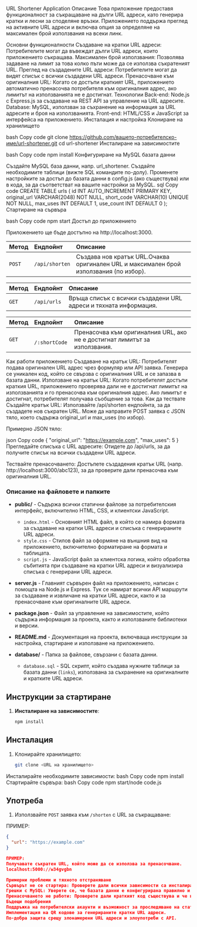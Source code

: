 URL Shortener Application
Описание
Това приложение предоставя функционалност за съкращаване на дълги URL адреси,  като генерира кратки и лесни за споделяне връзки. Приложението поддържа преглед на активните URL адреси и включва опция за определяне на максимален брой използвания на всеки линк.

Основни функционалности
Създаване на кратки URL адреси: Потребителите могат да въвеждат дълги URL адреси, които приложението съкращава.
Максимален брой използвания: Позволява задаване на лимит за това колко пъти може да се използва съкратеният URL.
Преглед на създадените URL адреси: Потребителите могат да видят списък с всички създадени URL адреси.
Пренасочване към оригиналния URL: Когато се достъпи краткият URL, приложението автоматично пренасочва потребителя към оригиналния адрес, ако лимитът на използванията не е достигнат.
Технологии
Back-end: Node.js с Express.js за създаване на REST API за управление на URL адресите.
Database: MySQL, използван за съхранение на информация за URL адресите и броя на използванията.
Front-end: HTML/CSS и JavaScript за интерфейса на приложението.
Инсталация и настройка
Клониране на хранилището

bash
Copy code
git clone https://github.com/вашето-потребителско-име/url-shortener.git
cd url-shortener
Инсталиране на зависимостите

bash
Copy code
npm install
Конфигуриране на MySQL базата данни

Създайте MySQL база данни, напр. url_shortener.
Създайте необходимите таблици (вижте SQL командите по-долу).
Променете настройките за достъп до базата данни в config.js (ако съществува) или в кода, за да съответстват на вашите настройки за MySQL.
sql
Copy code
CREATE TABLE urls (
    id INT AUTO_INCREMENT PRIMARY KEY,
    original_url VARCHAR(2048) NOT NULL,
    short_code VARCHAR(10) UNIQUE NOT NULL,
    max_uses INT DEFAULT 1,
    use_count INT DEFAULT 0
);
Стартиране на сървъра

bash
Copy code
npm start
Достъп до приложението

Приложението ще бъде достъпно на http://localhost:3000.

| Метод |Ендпойнт    |Описание                |
| :-------- | :------- | :------------------------- |
| `POST` | `/api/shorten` | Създава нов кратък URL.Очаква оригинален URL и максимален брой използвания (по избор). |

| Метод | Ендпойнт  | Описание               |
| :-------- | :------- | :------------------------- |
| `GET` | `/api/urls` | Връща списък с всички създадени URL адреси и тяхната информация.|

| Метод | Ендпойнт   | Описание            |
| :-------- | :------- | :------------------------- |
| `GET` | `	/:shortCode` | Пренасочва към оригиналния URL, ако не е достигнат лимитът за използвания. |


Как работи приложението
Създаване на кратък URL: Потребителят подава оригинален URL адрес чрез формуляр или API заявка. Генерира се уникален код, който се свързва с оригиналния URL и се запазва в базата данни.
Използване на кратък URL: Когато потребителят достъпи краткия URL, приложението проверява дали не е достигнат лимитът на използванията и го пренасочва към оригиналния адрес. Ако лимитът е достигнат, потребителят получава съобщение за това.
Как да тествате
Създайте кратък URL: Използвайте /api/shorten ендпойнта, за да създадете нов съкратен URL. Може да направите POST заявка с JSON тяло, което съдържа original_url и max_uses (по избор).

Примерно JSON тяло:

json
Copy code
{
    "original_url": "https://example.com",
    "max_uses": 5
}
Прегледайте списъка с URL адресите: Отидете до /api/urls, за да получите списък на всички създадени URL адреси.

Тествайте пренасочването: Достъпете създадения кратък URL (напр. http://localhost:3000/abc123), за да проверите дали пренасочва към оригиналния URL.

### Описание на файловете и папките

- **public/** - Съдържа всички статични файлове за потребителския интерфейс, включително HTML, CSS, и клиентски JavaScript.
  - `index.html` - Основният HTML файл, в който се намира формата за създаване на кратки URL адреси и списъка с генерираните URL адреси.
  - `style.css` - Стилов файл за оформяне на външния вид на приложението, включително форматиране на формата и таблицата.
  - `script.js` - JavaScript файл за клиентска логика, който обработва събитията при създаване на кратки URL адреси и визуализира списъка с генерирани URL адреси.

- **server.js** - Главният сървърен файл на приложението, написан с помощта на Node.js и Express. Тук се намират всички API маршрути за създаване и извличане на кратки URL адреси, както и за пренасочване към оригиналните URL адреси.

- **package.json** - Файл за управление на зависимостите, който съдържа информация за проекта, както и използваните библиотеки и версии.

- **README.md** - Документация на проекта, включваща инструкции за настройка, стартиране и използване на приложението.

- **database/** - Папка за файлове, свързани с базата данни.
  - `database.sql` - SQL скрипт, който създава нужните таблици за базата данни (`links`), използвана за съхранение на оригиналните и кратките URL адреси.

## Инструкции за стартиране

1. **Инсталиране на зависимостите**:
   ```bash
   npm install
   
## Инсталация
1. Клонирайте хранилището:
   ```bash
   git clone <URL на хранилището>
Инсталирайте необходимите зависимости:
bash
Copy code
npm install
Стартирайте сървъра:
bash
Copy code
npm start/node code.js 


## Употреба
1. Използвайте `POST` заявка към `/shorten` с URL за съкращаване:

 ПРИМЕР:
   ```json
   {
     "url": "https://example.com"
   }

   ПРИМЕР:
   Получавате съкратен URL, който може да се използва за пренасочване.
  localhost:5000://w34gvgbn

Примерни проблеми и тяхното отстраняване
Сървърът не се стартира: Проверете дали всички зависимости са инсталирани чрез npm install.
Грешки с MySQL: Уверете се, че базата данни е конфигурирана правилно и че имате достъп до нея.
Пренасочването не работи: Проверете дали краткият код съществува и че не е достигнат лимитът на използванията.
Бъдещи подобрения
Поддръжка на потребителски акаунти и възможност за проследяване на статистики за всеки URL.
Имплементация на QR кодове за генерираните кратки URL адреси.
По-добра защита срещу злонамерени URL адреси и злоупотреби с API.


